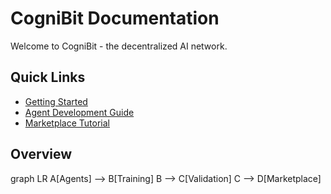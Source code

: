 # CogniBit Documentation

Welcome to CogniBit - the decentralized AI network.

## Quick Links

- [Getting Started](introduction)
- [Agent Development Guide](agent-network)
- [Marketplace Tutorial](marketplace)

## Overview


graph LR
    A[Agents] --> B[Training]
    B --> C[Validation]
    C --> D[Marketplace]
